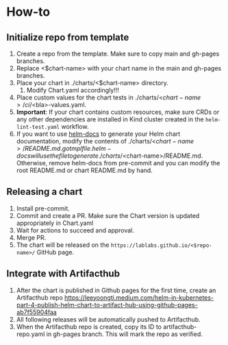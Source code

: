 # How-to
## Initialize repo from template
1. Create a repo from the template. Make sure to copy main and gh-pages branches.
2. Replace <$chart-name> with your chart name in the main and gh-pages branches.
3. Place your chart in ./charts/<$chart-name> directory.
   1. Modify Chart.yaml accordingly!!!
4. Place custom values for the chart tests in ./charts/<$chart-name>/ci/<$bla>-values.yaml.
5. **Important**: If your chart contains custom resources, make sure CRDs or any other dependencies are installed in Kind cluster created in the `helm-lint-test.yaml` workflow.
6. If you want to use [helm-docs](https://github.com/norwoodj/helm-docs) to generate your Helm chart documentation, modify the contents of ./charts/<$chart-name>/README.md.gotmpl file. helm-docs will use the file to generate ./charts/<$chart-name>/README.md.
Otherwise, remove helm-docs from pre-commit and you can modify the root README.md or chart README.md by hand.

## Releasing a chart
1. Install pre-commit.
2. Commit and create a PR. Make sure the Chart version is updated appropriately in Chart.yaml
3. Wait for actions to succeed and approval.
4. Merge PR.
5. The chart will be released on the `https://lablabs.github.io/<$repo-name>/` GitHub page.

## Integrate with Artifacthub
1. After the chart is published in Github pages for the first time, create an Artifacthub repo https://leeyoongti.medium.com/helm-in-kubernetes-part-4-publish-helm-chart-to-artifact-hub-using-github-pages-ab7f55904faa
2. All following releases will be automatically pushed to Artifacthub.
3. When the Artifacthub repo is created, copy its ID to artifacthub-repo.yaml in gh-pages branch. This will mark the repo as verified.

